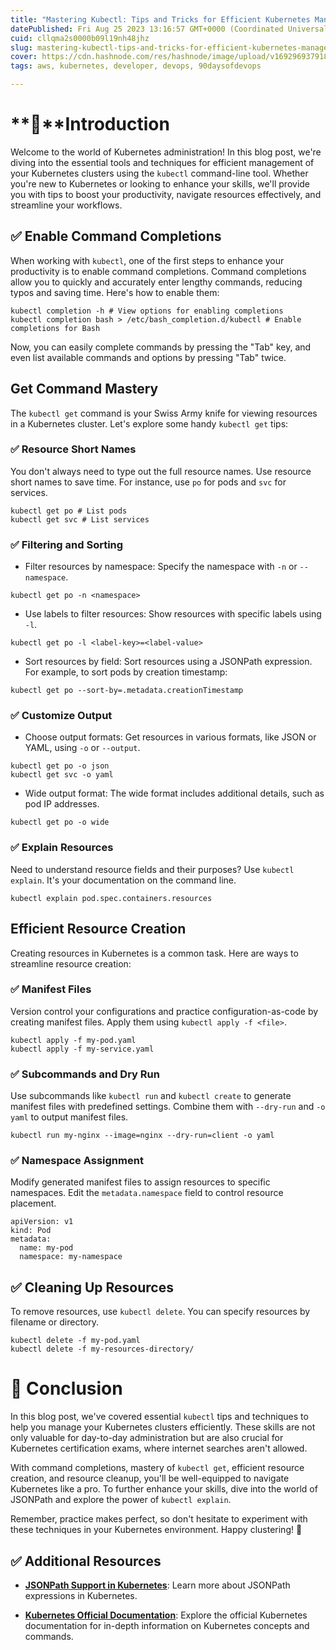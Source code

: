 ```yaml
---
title: "Mastering Kubectl: Tips and Tricks for Efficient Kubernetes Management"
datePublished: Fri Aug 25 2023 13:16:57 GMT+0000 (Coordinated Universal Time)
cuid: cllqma2s0000b09l19nh48jhz
slug: mastering-kubectl-tips-and-tricks-for-efficient-kubernetes-management
cover: https://cdn.hashnode.com/res/hashnode/image/upload/v1692969379180/298ddd03-8554-4e23-a5d8-81df877c31cb.png
tags: aws, kubernetes, developer, devops, 90daysofdevops

---
```


# **📍**Introduction

Welcome to the world of Kubernetes administration! In this blog post, we're diving into the essential tools and techniques for efficient management of your Kubernetes clusters using the `kubectl` command-line tool. Whether you're new to Kubernetes or looking to enhance your skills, we'll provide you with tips to boost your productivity, navigate resources effectively, and streamline your workflows.

## **✅ Enable Command Completions**

When working with `kubectl`, one of the first steps to enhance your productivity is to enable command completions. Command completions allow you to quickly and accurately enter lengthy commands, reducing typos and saving time. Here's how to enable them:

```plaintext
kubectl completion -h # View options for enabling completions
kubectl completion bash > /etc/bash_completion.d/kubectl # Enable completions for Bash
```

Now, you can easily complete commands by pressing the "Tab" key, and even list available commands and options by pressing "Tab" twice.

## **Get Command Mastery**

The `kubectl get` command is your Swiss Army knife for viewing resources in a Kubernetes cluster. Let's explore some handy `kubectl get` tips:

### **✅ Resource Short Names**

You don't always need to type out the full resource names. Use resource short names to save time. For instance, use `po` for pods and `svc` for services.

```plaintext
kubectl get po # List pods
kubectl get svc # List services
```

### **✅ Filtering and Sorting**

* Filter resources by namespace: Specify the namespace with `-n` or `--namespace`.
    

```plaintext
kubectl get po -n <namespace>
```

* Use labels to filter resources: Show resources with specific labels using `-l`.
    

```plaintext
kubectl get po -l <label-key>=<label-value>
```

* Sort resources by field: Sort resources using a JSONPath expression. For example, to sort pods by creation timestamp:
    

```plaintext
kubectl get po --sort-by=.metadata.creationTimestamp
```

### **✅ Customize Output**

* Choose output formats: Get resources in various formats, like JSON or YAML, using `-o` or `--output`.
    

```plaintext
kubectl get po -o json
kubectl get svc -o yaml
```

* Wide output format: The wide format includes additional details, such as pod IP addresses.
    

```plaintext
kubectl get po -o wide
```

### **✅ Explain Resources**

Need to understand resource fields and their purposes? Use `kubectl explain`. It's your documentation on the command line.

```plaintext
kubectl explain pod.spec.containers.resources
```

## **Efficient Resource Creation**

Creating resources in Kubernetes is a common task. Here are ways to streamline resource creation:

### **✅ Manifest Files**

Version control your configurations and practice configuration-as-code by creating manifest files. Apply them using `kubectl apply -f <file>`.

```plaintext
kubectl apply -f my-pod.yaml
kubectl apply -f my-service.yaml
```

### **✅ Subcommands and Dry Run**

Use subcommands like `kubectl run` and `kubectl create` to generate manifest files with predefined settings. Combine them with `--dry-run` and `-o yaml` to output manifest files.

```plaintext
kubectl run my-nginx --image=nginx --dry-run=client -o yaml
```

### **✅ Namespace Assignment**

Modify generated manifest files to assign resources to specific namespaces. Edit the `metadata.namespace` field to control resource placement.

```plaintext
apiVersion: v1
kind: Pod
metadata:
  name: my-pod
  namespace: my-namespace
```

## **✅ Cleaning Up Resources**

To remove resources, use `kubectl delete`. You can specify resources by filename or directory.

```plaintext
kubectl delete -f my-pod.yaml
kubectl delete -f my-resources-directory/
```

# **📍 Conclusion**

In this blog post, we've covered essential `kubectl` tips and techniques to help you manage your Kubernetes clusters efficiently. These skills are not only valuable for day-to-day administration but are also crucial for Kubernetes certification exams, where internet searches aren't allowed.

With command completions, mastery of `kubectl get`, efficient resource creation, and resource cleanup, you'll be well-equipped to navigate Kubernetes like a pro. To further enhance your skills, dive into the world of JSONPath and explore the power of `kubectl explain`.

Remember, practice makes perfect, so don't hesitate to experiment with these techniques in your Kubernetes environment. Happy clustering! 🚀

## **✅ Additional Resources**

* [**JSONPath Support in Kubernetes**](https://kubernetes.io/docs/reference/kubectl/jsonpath/): Learn more about JSONPath expressions in Kubernetes.
    
* [**Kubernetes Official Documentation**](https://kubernetes.io/docs/): Explore the official Kubernetes documentation for in-depth information on Kubernetes concepts and commands.
